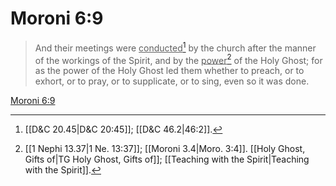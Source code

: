 # Moroni 6:9

> And their meetings were <u>conducted</u>[^a] by the church after the manner of the workings of the Spirit, and by the <u>power</u>[^b] of the Holy Ghost; for as the power of the Holy Ghost led them whether to preach, or to exhort, or to pray, or to supplicate, or to sing, even so it was done.

[Moroni 6:9](https://www.churchofjesuschrist.org/study/scriptures/bofm/moro/6?lang=eng&id=p9#p9)


[^a]: [[D&C 20.45|D&C 20:45]]; [[D&C 46.2|46:2]].  
[^b]: [[1 Nephi 13.37|1 Ne. 13:37]]; [[Moroni 3.4|Moro. 3:4]]. [[Holy Ghost, Gifts of|TG Holy Ghost, Gifts of]]; [[Teaching with the Spirit|Teaching with the Spirit]].  
